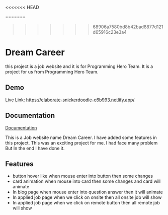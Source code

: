 <<<<<<< HEAD

=======
>>>>>>> 68906a7580bd8b42bad8877d121d65916c23e3a4
# Dream Career

this project is a job website and it is for Programming Hero Team. It is a project for us from Programming Hero Team.



## Demo

Live Link: https://elaborate-snickerdoodle-c6b993.netlify.app/


## Documentation

[Documentation](https://linktodocumentation)

This is a Job website name Dream Career. I have added some features in this project. This was an exciting project for me. I had face many problem But In the end I have done it.
## Features

- button hover like when mouse enter into button then some changes
- card animation when mouse into card then some changes and card will animate
- In blog page when mouse enter into question answer then it will animate
- In applied job page when we click on onsite then all onsite job will show
- In applied job page when we click on remote button then all remote job will show

